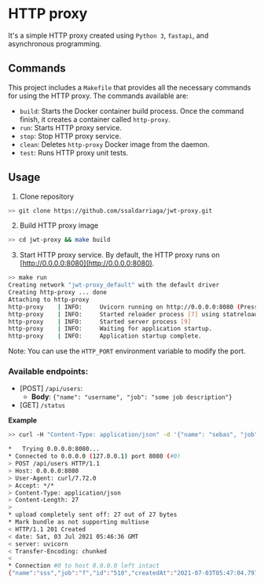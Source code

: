 # HTTP proxy

It's a simple HTTP proxy created using `Python 3`, `fastapi`, and asynchronous programming. 

## Commands
This project includes a `Makefile` that provides all the necessary commands for using the HTTP proxy. The commands available are:

- `build`: Starts the Docker container build process. Once the command finish, it creates a container called `http-proxy`.
- `run`: Starts HTTP proxy service.
- `stop`: Stop  HTTP proxy service.
- `clean`: Deletes `http-proxy` Docker image from the daemon.
- `test`: Runs HTTP proxy unit tests.

## Usage
1. Clone repository
```bash
>> git clone https://github.com/ssaldarriaga/jwt-proxy.git
```
2. Build HTTP proxy image
```bash
>> cd jwt-proxy && make build
```
3. Start HTTP proxy service. By default, the HTTP proxy runs on [http://0.0.0.0:8080](http://0.0.0.0:8080).
```bash
>> make run
Creating network "jwt-proxy_default" with the default driver
Creating http-proxy ... done
Attaching to http-proxy
http-proxy    | INFO:     Uvicorn running on http://0.0.0.0:8080 (Press CTRL+C to quit)
http-proxy    | INFO:     Started reloader process [7] using statreload
http-proxy    | INFO:     Started server process [9]
http-proxy    | INFO:     Waiting for application startup.
http-proxy    | INFO:     Application startup complete.
```
Note: You can use the `HTTP_PORT` environment variable to modify the port.

### Available endpoints:
- [POST] `/api/users`:
    * **Body**: `{"name": "username", "job": "some job description"}`
- [GET] `/status`

**Example**
```bash
>> curl -H "Content-Type: application/json" -d '{"name": "sebas", "job": "developer"}' http://0.0.0.0:8080/api/users -vvv

*   Trying 0.0.0.0:8080...
* Connected to 0.0.0.0 (127.0.0.1) port 8080 (#0)
> POST /api/users HTTP/1.1
> Host: 0.0.0.0:8080
> User-Agent: curl/7.72.0
> Accept: */*
> Content-Type: application/json
> Content-Length: 27
>
* upload completely sent off: 27 out of 27 bytes
* Mark bundle as not supporting multiuse
< HTTP/1.1 201 Created
< date: Sat, 03 Jul 2021 05:46:36 GMT
< server: uvicorn
< Transfer-Encoding: chunked
<
* Connection #0 to host 0.0.0.0 left intact
{"name":"sss","job":"f","id":"510","createdAt":"2021-07-03T05:47:04.797Z"}% 
```